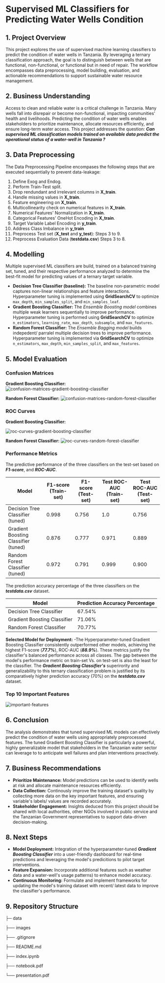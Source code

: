 # Supervised ML Classifiers for Predicting Water Wells Condition

## 1. Project Overview

This project explores the use of supervised machine learning classifiers to predict the condition of water wells in Tanzania. By leveraging a ternary classification approach, the goal is to distinguish between wells that are functional, non-functional, or functional but in need of repair. The workflow encompasses data preprocessing, model building, evaluation, and actionable recommendations to support sustainable water resource management.

## 2. Business Understanding

Access to clean and reliable water is a critical challenge in Tanzania. Many wells fall into disrepair or become non-functional, impacting communities' health and livelihoods. Predicting the condition of water wells enables stakeholders to prioritize maintenance, allocate resources efficiently, and ensure long-term water access. This project addresses the question: **_Can supervised ML classification models trained on available data predict the operational status of a water-well in Tanzania ?_**

## 3. Data Preprocessing

The Data Preprocessing Pipeline encompases the following steps that are executed sequentially to prevent data-leakage:

1. Define Exog and Endog.
2. Perform Train-Test split.
3. Drop rendundant and irrelevant columns in **X_train**.
4. Handle missing values in **X_train**.
5. Feature engineering on **X_train**.
6. Multicollinearity check on numerical features in **X_train**.
7. Numerical Features' Normalization in **X_train**.
8. Categorical Features' OneHot Encoding in **X_train**.
9. Target Variable Label Encoding in **y_train**.
10. Address Class Imbalance in **y_train**
11. Preprocess Test set (**X_test** and **y_test**): Steps 3 to 9.
12. Preprocess Evaluation Data (**testdata.csv**) Steps 3 to 8.


## 4. Modelling

Multiple supervised ML classifiers are build, trained on a balanced training set, tuned, and their respective performance analyzed to determine the best-fit model for predicting values of a ternary target variable.

- **Decision Tree Classifier (baseline):** The baseline non-parametric model captures non-linear relationships and feature interactions. Hyperparameter tuning is implemented using **GridSearchCV** to optimize `max_depth`, `min_samples_split`, and `min_samples_leaf`.
- **Gradient Boosting Classifier:** The _Ensemble Boosting model_ combines multiple weak learners sequentially to improve performance. Hyperparameter tuning is performed using **GridSearchCV** to optimize `n_estimators`, `learning_rate`, `max_depth`, `subsample`, and `max_features`.
- **Random Forest Classifier:** The _Ensemble Bagging model_ builds indepedent/ parralel multiple decision trees to improve performance. Hyperparameter tuning is implemented via **GridSearchCV** to optimize `n_estimators`, `max_depth`, `min_samples_split`, and `max_features`.

## 5. Model Evaluation

### Confusion Matrices

**Gradient Boosting Classifier:**
![confusion-matrices-gradient-boosting-classifier](https://github.com/user-attachments/assets/621c1a9f-d517-4910-b27e-f793b6a87210)

**Random Forest Classifier:**
![confusion-matrices-random-forest-classifier](https://github.com/user-attachments/assets/6a633814-8d70-4ff4-8dbe-1a5944b36732)


### ROC Curves

**Gradient Boosting Classifier:**

![roc-curves-gradient-boosting-classifier](https://github.com/user-attachments/assets/66497f92-1dba-4f92-a25c-cbca5ef3c895)

**Random Forest Classifier:**
![roc-curves-random-forest-classifier](https://github.com/user-attachments/assets/024d9ea8-8291-4d4a-87a0-81178420b471)


### Performance Metrics
The predictive performance of the three classifiers on the test-set based on **_F1-score_**, and **_ROC-AUC_**.

| Model | F1-score (Train-set) | F1-score (Test-set) | Test ROC-AUC (Train-set) | Test ROC-AUC (Test-set) |
|---------|---------------|--------------|--------------|--------------|
| Decision Tree Classifier (tuned) | 0.998 | 0.756 | 1.0 | 0.756 |
| Gradient Boosting Classifier (tuned) | 0.876 | 0.777 | 0.971 | 0.889 |
| Random Forest Classifier (tuned) | 0.972 | 0.791 | 0.999 | 0.900 |

The prediction accuracy percentage of the three classifiers on the **_testdata.csv_** dataset.

| Model | Prediction Accuracy Percentage |
|---------|-----------------------|
| Decision Tree Classifier | 67.54% |
| Gradient Boosting Classifier | 71.06% |
| Random Forest Classifier | 70.77% |

**Selected Model for Deployment:** -The Hyperparameter-tuned Gradient Boosting Classifier consistently outperformed other models, achieving the highest F1-score (**_77.7%_**), ROC-AUC (**_88.9%_**). These metrics justify the classifier's balanced performance across all classes. The gap between the model's performance metric on train-set Vs. on test-set is also the least for the classifier. The **_Gradient Boosting Classifier's_** superirority and generalizability to this ternary classification problem is justified by its comparatively higher prediction accuracy (70%) on the **_testdata.csv_** dataset. 


### Top 10 Important Features

![important-features](https://github.com/user-attachments/assets/6c4c9000-b26e-4754-abe8-39b1512dc18f)


## 6. Conclusion

The analysis demonstrates that tuned supervised ML models can effectively predict the condition of water wells using appropriately preprocessed features. The tuned Gradient Boosting Classifier is particularly a powerful, highly generalizable model that stakeholders in the Tanzanian water sector can leverage to to anticipate well failures and plan interventions proactively. 

## 7. Business Recommendations

- **Prioritize Maintenance:** Model predictions can be used to identify wells at risk and allocate maintenance resources efficiently.
- **Data Collection:** Continously improve the training dataset's quality by collecting more data on the key important features, and ensuring variable's labels/ values are recorded accurately.
- **Stakeholder Engagement:** Insights deduced from this project should be shared with local authorities, other NGOs involved in public service and the Tanzanian Government representatives to support data-driven decision-making.

## 8. Next Steps

- **Model Deployment:** Integration of the hyperparameter-tuned **_Gradient Boosting Classifier_** into a user-friendly dashboard for real-time predictions and leveraging the model's predicitions to pilot target interventions.
- **Feature Expansion:** Incorporate additional features such as weather data and a water-well's usage patterns) to enhance model accuracy.
- **Continuous Monitoring:** Formulate and implement frameworks for updating the model's training dataset with recent/ latest data to improve the classifier's performance.


## 9. Repository Structure


├─ data

├── images

├── .gitignore

├── README.md

├── index.ipynb

├── notebook.pdf

└── presentation.pdf


